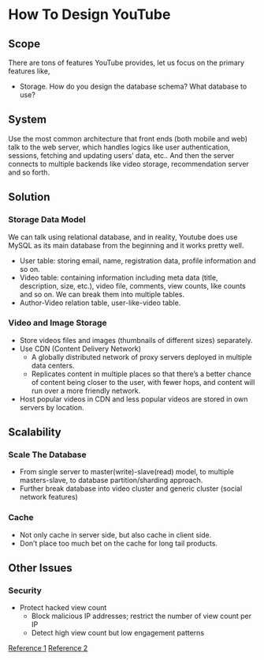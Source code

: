 # How To Design YouTube

## Scope
There are tons of features YouTube provides, let us focus on the primary features like,
- Storage. How do you design the database schema? What database to use?

## System
Use the most common architecture that front ends (both mobile and web) talk to the web server, which handles logics like user authentication, sessions, fetching and updating users’ data, etc.. And then the server connects to multiple backends like video storage, recommendation server and so forth.

## Solution
### Storage Data Model
We can talk using relational database, and in reality, Youtube does use MySQL as its main database from the beginning and it works pretty well.
- User table: storing email, name, registration data, profile information and so on.
- Video table: containing information including meta data (title, description, size, etc.), video file, comments, view counts, like counts and so on. We can break them into multiple tables.
- Author-Video relation table, user-like-video table.

### Video and Image Storage
- Store videos files and images (thumbnails of different sizes) separately.
- Use CDN (Content Delivery Network)
  - A globally distributed network of proxy servers deployed in multiple data centers.
  - Replicates content in multiple places so that there’s a better chance of content being closer to the user, with fewer hops, and content will run over a more friendly network.
- Host popular videos in CDN and less popular videos are stored in own servers by location. 

## Scalability
### Scale The Database
- From single server to master(write)-slave(read) model, to multiple masters-slave, to database partition/sharding approach.
- Further break database into video cluster and generic cluster (social network features)
### Cache
- Not only cache in server side, but also cache in client side.
- Don’t place too much bet on the cache for long tail products.

## Other Issues
### Security
- Protect hacked view count
  - Block malicious IP addresses; restrict the number of view count per IP
  - Detect high view count but low engagement patterns

[Reference 1](http://blog.gainlo.co/index.php/2016/10/22/design-youtube-part/)
[Reference 2](http://blog.gainlo.co/index.php/2016/11/04/design-youtube-part-ii/)
